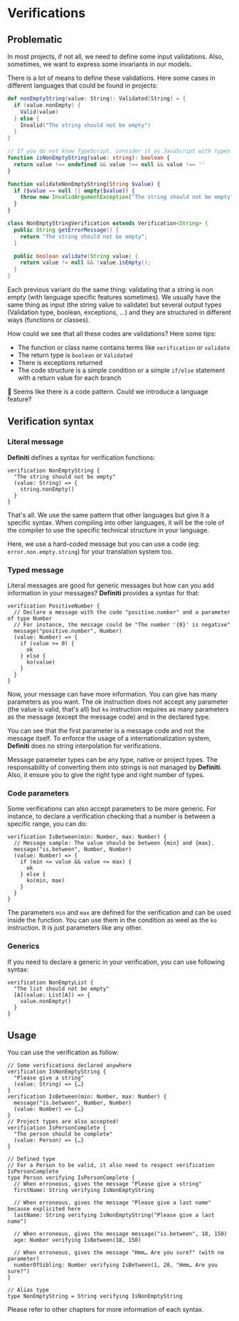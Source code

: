 # Verifications

## Problematic

In most projects, if not all, we need to define some input validations. Also, sometimes, we want to express some invariants in our models.

There is a lot of means to define these validations. Here some cases in different languages that could be found in projects:

```scala
def nonEmptyString(value: String): Validated[String] = {
  if (value.nonEmpty) {
    Valid(value)
  } else {
    Invalid("The string should not be empty")
  }
}
```

```typescript
// If you do not know TypeScript, consider it as JavaScript with types only.
function isNonEmptyString(value: string): boolean {
  return value !== undefined && value !== null && value !== ''
}
```

```php
function validateNonEmptyString(String $value) {
  if ($value == null || empty($value)) {
    throw new InvalidArgumentException("The string should not be empty");
  }
}
```

```java
class NonEmptyStringVerification extends Verification<String> {
  public String getErrorMessage() {
    return "The string should not be empty";
  }

  public boolean validate(String value) {
    return value != null && !value.isEmpty();
  }
}
```

Each previous variant do the same thing: validating that a string is non empty \(with language specific features sometimes\). We usually have the same thing as input \(the string value to validate\) but several output types \(Validation type, boolean, exceptions, …\) and they are structured in different ways \(functions or classes\).

How could we see that all these codes are validations? Here some tips:

* The function or class name contains terms like `verification` or `validate`
* The return type is `boolean` or `Validated`
* There is exceptions returned
* The code structure is a simple condition or a simple `if/else` statement with a return value for each branch

🤔 Seems like there is a code pattern. Could we introduce a language feature?

## Verification syntax

### Literal message

**Definiti** defines a syntax for verification functions:

```text
verification NonEmptyString {
  "The string should not be empty"
  (value: String) => {
    string.nonEmpty()
  }
}
```

That's all. We use the same pattern that other languages but give it a specific syntax. When compiling into other languages, it will be the role of the compiler to use the specific technical structure in your language.

Here, we use a hard-coded message but you can use a code \(eg: `error.non.empty.string`\) for your translation system too.

### Typed message

Literal messages are good for generic messages but how can you add information in your messages? **Definiti** provides a syntax for that:

```text
verification PositiveNumber {
  // Declare a message with the code "positive.number" and a parameter of type Number
  // For instance, the message could be "The number '{0}' is negative"
  message("positive.number", Number)
  (value: Number) => {
    if (value >= 0) {
      ok
    } else {
      ko(value)
    }
  }
}
```

Now, your message can have more information. You can give has many parameters as you want. The ok instruction does not accept any parameter \(the value is valid, that's all\) but `ko` instruction requires as many parameters as the message \(except the message code\) and in the declared type.

You can see that the first parameter is a message code and not the message itself. To enforce the usage of a internationalization system, **Definiti** does no string interpolation for verifications.

Message parameter types can be any type, native or project types. The responsability of converting them into strings is not managed by **Definiti**. Also, it ensure you to give the right type and right number of types.

### Code parameters

Some verifications can also accept parameters to be more generic. For instance, to declare a verification checking that a number is between a specific range, you can do:

```text
verification IsBetween(min: Number, max: Number) {
  // Message sample: The value should be between {min} and {max}.
  message("is.between", Number, Number)
  (value: Number) => {
    if (min <= value && value <= max) {
      ok
    } else {
      ko(min, max)
    }
  }
}
```

The parameters `min` and `max` are defined for the verification and can be used inside the function. You can use them in the condition as weel as the `ko` instruction. It is just parameters like any other.

### Generics

If you need to declare a generic in your verification, you can use following syntax:

```text
verification NonEmptyList {
  "The list should not be empty"
  [A](value: List[A]) => {
    value.nonEmpty()
  }
}
```

## Usage

You can use the verification as follow:

```text
// Some verifications declared anywhere
verification IsNonEmptyString {
  "Please give a string"
  (value: String) => {…}
}
verification IsBetween(min: Number, max: Number) {
  message("is.between", Number, Number)
  (value: Number) => {…}
}
// Project types are also accepted!
verification IsPersonComplete {
  "The person should be complete"
  (value: Person) => {…}
}

// Defined type
// For a Person to be valid, it also need to respect verification IsPersonComplete
type Person verifying IsPersonComplete {
  // When erroneous, gives the message "Please give a string"
  firstName: String verifying IsNonEmptyString
  
  // When erroneous, gives the message "Please give a last name" because explicited here
  lastName: String verifying IsNonEmptyString("Please give a last name")
  
  // When erroneous, gives the message message("is.between", 18, 150)
  age: Number verifying IsBetween(18, 150)
  
  // When erroneous, gives the message "Hmm… Are you sure?" (with no parameter)
  numberOfSibling: Number verifying IsBetween(1, 20, "Hmm… Are you sure?")
}

// Alias type
type NonEmptyString = String verifying IsNonEmptyString
```

Please refer to other chapters for more information of each syntax.

